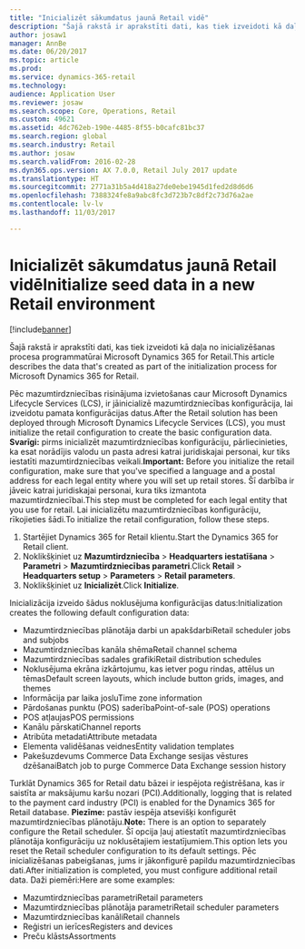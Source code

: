 ```yaml
---
title: "Inicializēt sākumdatus jaunā Retail vidē"
description: "Šajā rakstā ir aprakstīti dati, kas tiek izveidoti kā daļa no inicializēšanas procesa programmatūrai Microsoft Dynamics 365 for Retail."
author: josaw1
manager: AnnBe
ms.date: 06/20/2017
ms.topic: article
ms.prod: 
ms.service: dynamics-365-retail
ms.technology: 
audience: Application User
ms.reviewer: josaw
ms.search.scope: Core, Operations, Retail
ms.custom: 49621
ms.assetid: 4dc762eb-190e-4485-8f55-b0cafc81bc37
ms.search.region: global
ms.search.industry: Retail
ms.author: josaw
ms.search.validFrom: 2016-02-28
ms.dyn365.ops.version: AX 7.0.0, Retail July 2017 update
ms.translationtype: HT
ms.sourcegitcommit: 2771a31b5a4d418a27de0ebe1945d1fed2d8d6d6
ms.openlocfilehash: 7388324fe8a9abc8fc3d723b7c8df2c73d76a2ae
ms.contentlocale: lv-lv
ms.lasthandoff: 11/03/2017

---
```


# <a name="initialize-seed-data-in-a-new-retail-environment"></a><span data-ttu-id="25977-103">Inicializēt sākumdatus jaunā Retail vidē</span><span class="sxs-lookup"><span data-stu-id="25977-103">Initialize seed data in a new Retail environment</span></span>

[!include[banner](includes/banner.md)]


<span data-ttu-id="25977-104">Šajā rakstā ir aprakstīti dati, kas tiek izveidoti kā daļa no inicializēšanas procesa programmatūrai Microsoft Dynamics 365 for Retail.</span><span class="sxs-lookup"><span data-stu-id="25977-104">This article describes the data that's created as part of the initialization process for Microsoft Dynamics 365 for Retail.</span></span>

<span data-ttu-id="25977-105">Pēc mazumtirdzniecības risinājuma izvietošanas caur Microsoft Dynamics Lifecycle Services (LCS), ir jāinicializē mazumtirdzniecības konfigurācija, lai izveidotu pamata konfigurācijas datus.</span><span class="sxs-lookup"><span data-stu-id="25977-105">After the Retail solution has been deployed through Microsoft Dynamics Lifecycle Services (LCS), you must initialize the retail configuration to create the basic configuration data.</span></span> <span data-ttu-id="25977-106">**Svarīgi:** pirms inicializēt mazumtirdzniecības konfigurāciju, pārliecinieties, ka esat norādījis valodu un pasta adresi katrai juridiskajai personai, kur tiks iestatīti mazumtirdzniecības veikali.</span><span class="sxs-lookup"><span data-stu-id="25977-106">**Important:** Before you initialize the retail configuration, make sure that you've specified a language and a postal address for each legal entity where you will set up retail stores.</span></span> <span data-ttu-id="25977-107">Šī darbība ir jāveic katrai juridiskajai personai, kura tiks izmantota mazumtirdzniecībai.</span><span class="sxs-lookup"><span data-stu-id="25977-107">This step must be completed for each legal entity that you use for retail.</span></span> <span data-ttu-id="25977-108">Lai inicializētu mazumtirdzniecības konfigurāciju, rīkojieties šādi.</span><span class="sxs-lookup"><span data-stu-id="25977-108">To initialize the retail configuration, follow these steps.</span></span>

1.  <span data-ttu-id="25977-109">Startējiet Dynamics 365 for Retail klientu.</span><span class="sxs-lookup"><span data-stu-id="25977-109">Start the Dynamics 365 for Retail client.</span></span>
2.  <span data-ttu-id="25977-110">Noklikšķiniet uz **Mazumtirdzniecība** &gt; **Headquarters iestatīšana** &gt; **Parametri** &gt; **Mazumtirdzniecības parametri**.</span><span class="sxs-lookup"><span data-stu-id="25977-110">Click **Retail** &gt; **Headquarters setup** &gt; **Parameters** &gt; **Retail parameters**.</span></span>
3.  <span data-ttu-id="25977-111">Noklikšķiniet uz **Inicializēt**.</span><span class="sxs-lookup"><span data-stu-id="25977-111">Click **Initialize**.</span></span>

<span data-ttu-id="25977-112">Inicializācija izveido šādus noklusējuma konfigurācijas datus:</span><span class="sxs-lookup"><span data-stu-id="25977-112">Initialization creates the following default configuration data:</span></span>

-   <span data-ttu-id="25977-113">Mazumtirdzniecības plānotāja darbi un apakšdarbi</span><span class="sxs-lookup"><span data-stu-id="25977-113">Retail scheduler jobs and subjobs</span></span>
-   <span data-ttu-id="25977-114">Mazumtirdzniecības kanāla shēma</span><span class="sxs-lookup"><span data-stu-id="25977-114">Retail channel schema</span></span>
-   <span data-ttu-id="25977-115">Mazumtirdzniecības sadales grafiki</span><span class="sxs-lookup"><span data-stu-id="25977-115">Retail distribution schedules</span></span>
-   <span data-ttu-id="25977-116">Noklusējuma ekrāna izkārtojumu, kas ietver pogu rindas, attēlus un tēmas</span><span class="sxs-lookup"><span data-stu-id="25977-116">Default screen layouts, which include button grids, images, and themes</span></span>
-   <span data-ttu-id="25977-117">Informācija par laika joslu</span><span class="sxs-lookup"><span data-stu-id="25977-117">Time zone information</span></span>
-   <span data-ttu-id="25977-118">Pārdošanas punktu (POS) saderība</span><span class="sxs-lookup"><span data-stu-id="25977-118">Point-of-sale (POS) operations</span></span>
-   <span data-ttu-id="25977-119">POS atļaujas</span><span class="sxs-lookup"><span data-stu-id="25977-119">POS permissions</span></span>
-   <span data-ttu-id="25977-120">Kanālu pārskati</span><span class="sxs-lookup"><span data-stu-id="25977-120">Channel reports</span></span>
-   <span data-ttu-id="25977-121">Atribūta metadati</span><span class="sxs-lookup"><span data-stu-id="25977-121">Attribute metadata</span></span>
-   <span data-ttu-id="25977-122">Elementa validēšanas veidnes</span><span class="sxs-lookup"><span data-stu-id="25977-122">Entity validation templates</span></span>
-   <span data-ttu-id="25977-123">Pakešuzdevums Commerce Data Exchange sesijas vēstures dzēšanai</span><span class="sxs-lookup"><span data-stu-id="25977-123">Batch job to purge Commerce Data Exchange session history</span></span>

<span data-ttu-id="25977-124">Turklāt Dynamics 365 for Retail datu bāzei ir iespējota reģistrēšana, kas ir saistīta ar maksājumu karšu nozari (PCI).</span><span class="sxs-lookup"><span data-stu-id="25977-124">Additionally, logging that is related to the payment card industry (PCI) is enabled for the Dynamics 365 for Retail database.</span></span> <span data-ttu-id="25977-125">**Piezīme:** pastāv iespēja atsevišķi konfigurēt mazumtirdzniecības plānotāju.</span><span class="sxs-lookup"><span data-stu-id="25977-125">**Note:** There is an option to separately configure the Retail scheduler.</span></span> <span data-ttu-id="25977-126">Šī opcija ļauj atiestatīt mazumtirdzniecības plānotāja konfigurāciju uz noklusētajiem iestatījumiem.</span><span class="sxs-lookup"><span data-stu-id="25977-126">This option lets you reset the Retail scheduler configuration to its default settings.</span></span> <span data-ttu-id="25977-127">Pēc inicializēšanas pabeigšanas, jums ir jākonfigurē papildu mazumtirdzniecības dati.</span><span class="sxs-lookup"><span data-stu-id="25977-127">After initialization is completed, you must configure additional retail data.</span></span> <span data-ttu-id="25977-128">Daži piemēri:</span><span class="sxs-lookup"><span data-stu-id="25977-128">Here are some examples:</span></span>

-   <span data-ttu-id="25977-129">Mazumtirdzniecības parametri</span><span class="sxs-lookup"><span data-stu-id="25977-129">Retail parameters</span></span>
-   <span data-ttu-id="25977-130">Mazumtirdzniecības plānotāja parametri</span><span class="sxs-lookup"><span data-stu-id="25977-130">Retail scheduler parameters</span></span>
-   <span data-ttu-id="25977-131">Mazumtirdzniecības kanāli</span><span class="sxs-lookup"><span data-stu-id="25977-131">Retail channels</span></span>
-   <span data-ttu-id="25977-132">Reģistri un ierīces</span><span class="sxs-lookup"><span data-stu-id="25977-132">Registers and devices</span></span>
-   <span data-ttu-id="25977-133">Preču klāsts</span><span class="sxs-lookup"><span data-stu-id="25977-133">Assortments</span></span>





